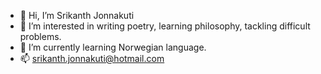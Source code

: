 - 👋 Hi, I’m Srikanth Jonnakuti
- 👀 I’m interested in writing poetry, learning philosophy, tackling difficult problems.
- 🌱 I’m currently learning Norwegian language.
- 📫 srikanth.jonnakuti@hotmail.com


<!---
sjonnakuti/sjonnakuti is a ✨ special ✨ repository because its `README.md` (this file) appears on your GitHub profile.
You can click the Preview link to take a look at your changes.
--->
